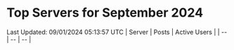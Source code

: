 # Top Servers for September 2024
Last Updated: 09/01/2024 05:13:57 UTC
| Server | Posts | Active Users |
| -- | -- | -- |
